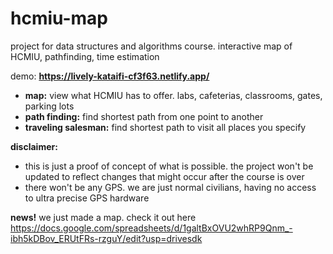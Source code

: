 # hcmiu-map
project for data structures and algorithms course. interactive map of HCMIU, pathfinding, time estimation

demo: **https://lively-kataifi-cf3f63.netlify.app/**

- **map:** view what HCMIU has to offer. labs, cafeterias, classrooms, gates, parking lots
- **path finding:** find shortest path from one point to another
- **traveling salesman:** find shortest path to visit all places you specify

**disclaimer:**
- this is just a proof of concept of what is possible. the project won't be updated to reflect changes that might occur after the course is over
- there won't be any GPS. we are just normal civilians, having no access to ultra precise GPS hardware

**news!** we just made a map. check it out here https://docs.google.com/spreadsheets/d/1galtBxOVU2whRP9Qnm_-ibh5kDBov_ERUtFRs-rzguY/edit?usp=drivesdk
